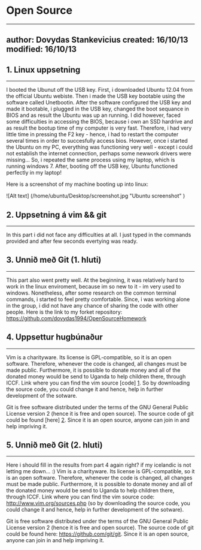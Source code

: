 Open Source
===========

--------------
author: Dovydas Stankevicius
created: 16/10/13
modified: 16/10/13
-------------


## 1. Linux uppsetning
----------------------

I booted the Ubunut off the USB key. First, i downloaded Ubuntu 12.04 from the official Ubuntu webiste. Then i made the USB key bootable using the software called Unetbootin. After the software configured the USB key and made it bootable, i plugged in the USB key, changed the boot sequance in BIOS and as result the Ubuntu was up an running. I did however, faced some difficulties in accessing the BIOS, because i own an SSD hardrive and as result the bootup time of my computer is very fast. Therefore, i had very little time in pressing the F2 key - hence, i had to restart the computer several times in order to succesfully access bios. However, once i started the Ubuntu on my PC, everything was functioning very well - except i could not establish the internet connection, perhaps some newwork drivers were missing... So, i repeated the same process using my laptop, which is running windows 7. After, booting off the USB key, Ubuntu functioned perfectly in my laptop!     

Here is a screenshot of my machine booting up into linux: 

![Alt text] (/home/ubuntu/Desktop/screenshot.jpg "Ubuntu screenshot" ) 

## 2. Uppsetning á vim && git
-----------------------------

In this part i did not face any difficulties at all. I just typed in the commands provided and after few seconds evertying was ready.

## 3. Unnið með Git (1. hluti)
------------------------------

This part also went pretty well. At the beginning, it was relatively hard to work in the linux enviroment, because im so new to it - im very used to windows. Nonetheless, after some research on the common terminal commands, i started to feel pretty comfortable. Since, i was working alone in the group, i did not have any chance of sharing the code with other people. Here is the link to my forket repository: https://github.com/dovydas1994/OpenSourceHomework

## 4. Uppsettur hugbúnaður
--------------------------

Vim is a charityware. Its license is GPL-compatible, so it is an open software. Therefore, whenever the code is changed, all changes must be made public. Furthermore, it is possible to donate money and all of the donated money would be send to Uganda to help children there, through ICCF. Link where you can find the vim source [code] [1]. So by downloading the source code, you could change it and hence, help in further development of the sotware. 

[1]: http://www.vim.org/sources.php "code" 

Git is free software distributed under the terms of the GNU General Public License version 2 (hence it is free and open source). The source code of git could be found [here] [2]. Since it is an open source, anyone can join in and help impriving it.

[2]: http://www.vim.org/sources.php "here"

## 5. Unnið með Git (2. hluti)
-----------------------------

Here i should fill in the results from part 4 again right? if my icelandic is not letting me down... :)
Vim is a charityware. Its license is GPL-compatible, so it is an open software. Therefore, whenever the code is changed, all changes must be made public. Furthermore, it is possible to donate money and all of the donated money would be send to Uganda to help children there, through ICCF. Link where you can find the vim  source code: http://www.vim.org/sources.php (so by downloading the source code, you could change it and hence, help in further development of the sotware). 

Git is free software distributed under the terms of the GNU General Public License version 2 (hence it is free and open source). The source code of git could be found here: https://github.com/git/git. Since it is an open source, anyone can join in and help impriving it.
